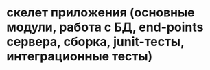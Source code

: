# скелет приложения (основные модули, работа с БД, end-points сервера, сборка, junit-тесты, интеграционные тесты)


